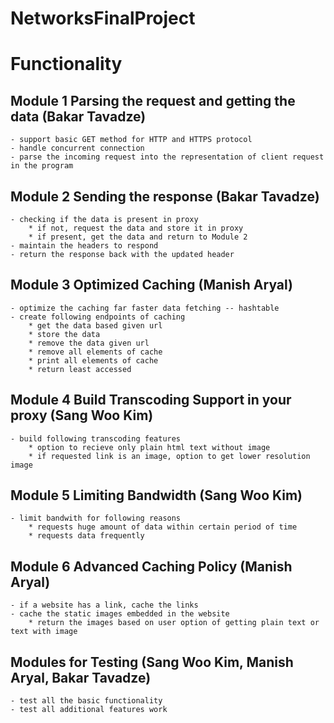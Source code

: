 # NetworksFinalProject

# Functionality
## Module 1 Parsing the request and getting the data (Bakar Tavadze) 
	- support basic GET method for HTTP and HTTPS protocol
	- handle concurrent connection
	- parse the incoming request into the representation of client request in the program

## Module 2 Sending the response (Bakar Tavadze)
	- checking if the data is present in proxy
		* if not, request the data and store it in proxy
		* if present, get the data and return to Module 2  	
	- maintain the headers to respond
	- return the response back with the updated header

## Module 3 Optimized Caching (Manish Aryal) 
	- optimize the caching far faster data fetching -- hashtable
	- create following endpoints of caching
		* get the data based given url
		* store the data
		* remove the data given url
		* remove all elements of cache
		* print all elements of cache
		* return least accessed
	
## Module 4 Build Transcoding Support in your proxy (Sang Woo Kim)
	- build following transcoding features
		* option to recieve only plain html text without image
		* if requested link is an image, option to get lower resolution image

## Module 5 Limiting Bandwidth (Sang Woo Kim)
	- limit bandwith for following reasons
		* requests huge amount of data within certain period of time 
		* requests data frequently

## Module 6 Advanced Caching Policy (Manish Aryal)
	- if a website has a link, cache the links
	- cache the static images embedded in the website
		* return the images based on user option of getting plain text or text with image

## Modules for Testing (Sang Woo Kim, Manish Aryal, Bakar Tavadze)
	- test all the basic functionality
	- test all additional features work 
